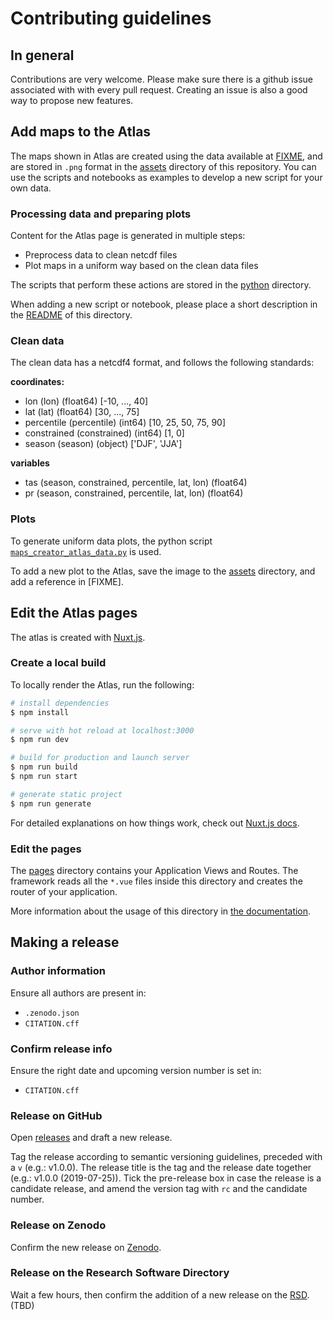 # Contributing guidelines

## In general
Contributions are very welcome. Please make sure there is a github issue
associated with with every pull request. Creating an issue is also a good way to
propose new features.

## Add maps to the Atlas
The maps shown in Atlas are created using the data available at [FIXME](FIXME),
and are stored in `.png` format in the [assets](./assets) directory of this
repository. You can use the scripts and notebooks as examples to develop a new
script for your own data.

### Processing data and preparing plots
Content for the Atlas page is generated in multiple steps:

- Preprocess data to clean netcdf files
- Plot maps in a uniform way based on the clean data files

The scripts that perform these actions are stored in the [python](./python)
directory.

When adding a new script or notebook, please place a short description in the
[README](./python/README.md) of this directory.

### Clean data

The clean data has a netcdf4 format, and follows the following standards:

**coordinates:**
- lon (lon) (float64) [-10, ..., 40]
- lat (lat) (float64) [30, ..., 75]
- percentile (percentile) (int64) [10, 25, 50, 75, 90]
- constrained (constrained) (int64) [1, 0]
- season (season) (object) ['DJF', 'JJA']

**variables**
- tas (season, constrained, percentile, lat, lon) (float64)
- pr (season, constrained, percentile, lat, lon) (float64)

### Plots

To generate uniform data plots, the python script
[`maps_creator_atlas_data.py`](python/maps_creator_atlas_data.py) is used.

To add a new plot to the Atlas, save the image to the [assets](./assets)
directory, and add a reference in [FIXME].

## Edit the Atlas pages

The atlas is created with
[Nuxt.js](https://nuxtjs.org/docs/get-started/installation).

### Create a local build

To locally render the Atlas, run the following:

```bash
# install dependencies
$ npm install

# serve with hot reload at localhost:3000
$ npm run dev

# build for production and launch server
$ npm run build
$ npm run start

# generate static project
$ npm run generate
```

For detailed explanations on how things work, check out [Nuxt.js
docs](https://nuxtjs.org).

### Edit the pages

The [pages](./pages) directory contains your Application Views and Routes. The
framework reads all the `*.vue` files inside this directory and creates the
router of your application.

More information about the usage of this directory in [the
documentation](https://nuxtjs.org/guide/routing).

## Making a release

### Author information
Ensure all authors are present in:

- `.zenodo.json`
- `CITATION.cff`

### Confirm release info
Ensure the right date and upcoming version number is set in:

- `CITATION.cff`

### Release on GitHub
Open [releases](https://github.com/eucp-project/atlas/releases) and draft a new
release.

Tag the release according to semantic versioning guidelines, preceded with a `v`
(e.g.: v1.0.0). The release title is the tag and the release date together
(e.g.: v1.0.0 (2019-07-25)). Tick the pre-release box in case the release is a
candidate release, and amend the version tag with `rc` and the candidate number.

### Release on Zenodo
Confirm the new release on [Zenodo](https://doi.org/10.5281/zenodo.3252665).

### Release on the Research Software Directory
Wait a few hours, then confirm the addition of a new release on the
[RSD](FIXME). (TBD)
